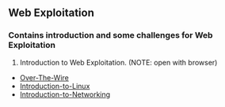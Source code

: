 ## Web Exploitation
### Contains introduction and some challenges for Web Exploitation
1. Introduction to Web Exploitation. (NOTE: open with browser)
* [Over-The-Wire](https://github.com/KienHoSD/WCO2/blob/93c982e788cf62563541a8eee0d98b922cf48c04/Web/Introductions/OverTheWire__Bandit.html)
* [Introduction-to-Linux](https://github.com/KienHoSD/WCO2/blob/93c982e788cf62563541a8eee0d98b922cf48c04/Web/Introductions/Series_Linux_Can_Ban.html)
* [Introduction-to-Networking](https://github.com/KienHoSD/WCO2/blob/93c982e788cf62563541a8eee0d98b922cf48c04/Web/Introductions/Series_Mang_Can_Ban.html)